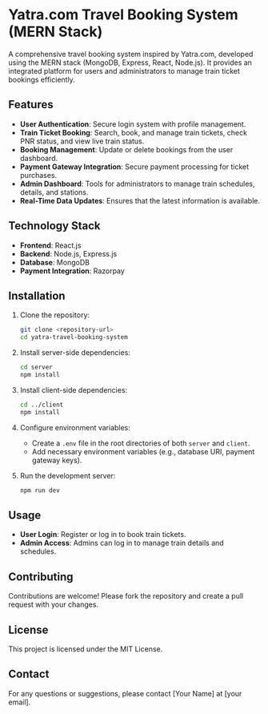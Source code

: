# Yatra.com Travel Booking System (MERN Stack)

A comprehensive travel booking system inspired by Yatra.com, developed using the MERN stack (MongoDB, Express, React, Node.js). It provides an integrated platform for users and administrators to manage train ticket bookings efficiently.

## Features

- **User Authentication**: Secure login system with profile management.
- **Train Ticket Booking**: Search, book, and manage train tickets, check PNR status, and view live train status.
- **Booking Management**: Update or delete bookings from the user dashboard.
- **Payment Gateway Integration**: Secure payment processing for ticket purchases.
- **Admin Dashboard**: Tools for administrators to manage train schedules, details, and stations.
- **Real-Time Data Updates**: Ensures that the latest information is available.

## Technology Stack

- **Frontend**: React.js
- **Backend**: Node.js, Express.js
- **Database**: MongoDB
- **Payment Integration**: Razorpay

## Installation

1. Clone the repository:
    ```bash
    git clone <repository-url>
    cd yatra-travel-booking-system
    ```

2. Install server-side dependencies:
    ```bash
    cd server
    npm install
    ```

3. Install client-side dependencies:
    ```bash
    cd ../client
    npm install
    ```

4. Configure environment variables:
   - Create a `.env` file in the root directories of both `server` and `client`.
   - Add necessary environment variables (e.g., database URI, payment gateway keys).

5. Run the development server:
    ```bash
    npm run dev
    ```

## Usage

- **User Login**: Register or log in to book train tickets.
- **Admin Access**: Admins can log in to manage train details and schedules.

## Contributing

Contributions are welcome! Please fork the repository and create a pull request with your changes.

## License

This project is licensed under the MIT License.

## Contact

For any questions or suggestions, please contact [Your Name] at [your email].
